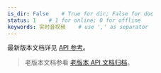 ```yaml
---
is_dir: False    # True for dir; False for doc
status: 1    # 1 for online; 0 for offline
keywords: 实时音视频    # use ',' as separator
---
```


最新版本文档详见 [API 参考](https://pub.dev/documentation/volc_engine_rtc/latest/)。

> 老版本文档参看 [老版本 API 文档归档](70068.md#rtc-sdk-for-flutter)。

